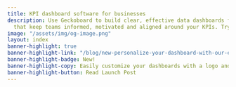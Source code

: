 ```yaml
---
title: KPI dashboard software for businesses
description: Use Geckoboard to build clear, effective data dashboards for your business
  that keep teams informed, motivated and aligned around your KPIs. Try for free.
image: "/assets/img/og-image.png"
layout: index
banner-highlight: true
banner-highlight-link: "/blog/new-personalize-your-dashboard-with-our-easy-customization-features"
banner-highlight-badge: New!
banner-highlight-copy: Easily customize your dashboards with a logo and custom theme.
banner-highlight-button: Read Launch Post
---
```


